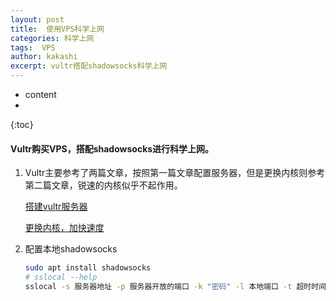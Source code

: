 ```yaml
---
layout: post
title:  使用VPS科学上网
categories: 科学上网
tags:  VPS
author: kakashi
excerpt: vultr搭配shadowsocks科学上网
---
```



* content
* 
{:toc}



#### Vultr购买VPS，搭配shadowsocks进行科学上网。

1. Vultr主要参考了两篇文章，按照第一篇文章配置服务器，但是更换内核则参考第二篇文章，锐速的内核似乎不起作用。

	[搭建vultr服务器](https://medium.com/@zoomyale/%E7%A7%91%E5%AD%A6%E4%B8%8A%E7%BD%91%E7%9A%84%E7%BB%88%E6%9E%81%E5%A7%BF%E5%8A%BF-%E5%9C%A8-vultr-vps-%E4%B8%8A%E6%90%AD%E5%BB%BA-shadowsocks-fd57c807d97e)

	[更换内核，加快速度](https://teddysun.com/489.html)

2. 配置本地shadowsocks

   ```sh
   sudo apt install shadowsocks
   # sslocal --help
   sslocal -s 服务器地址 -p 服务器开放的端口 -k "密码" -l 本地端口 -t 超时时间 -m aes-256-cfb
   ```

   

